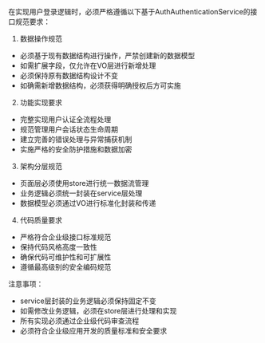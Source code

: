 在实现用户登录逻辑时，必须严格遵循以下基于AuthAuthenticationService的接口规范要求：

1. 数据操作规范
- 必须基于现有数据结构进行操作，严禁创建新的数据模型
- 如需扩展字段，仅允许在VO层进行新增处理
- 必须保持原有数据结构设计不变
- 如确需新增数据结构，必须获得明确授权后方可实施

2. 功能实现要求
- 完整实现用户认证全流程处理
- 规范管理用户会话状态生命周期
- 建立完善的错误处理与异常捕获机制
- 实施严格的安全防护措施和数据加密

3. 架构分层规范
- 页面层必须使用store进行统一数据流管理
- 业务逻辑必须统一封装在service层处理
- 数据模型必须通过VO进行标准化封装和传递

4. 代码质量要求
- 严格符合企业级接口标准规范
- 保持代码风格高度一致性
- 确保代码可维护性和可扩展性
- 遵循最高级别的安全编码规范

注意事项：
- service层封装的业务逻辑必须保持固定不变
- 如需修改业务逻辑，必须在store层进行处理和实现
- 所有实现必须通过企业级代码审查流程
- 必须符合企业级应用开发的质量标准和安全要求